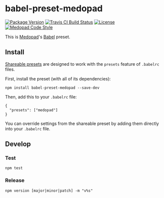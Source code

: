 # babel-preset-medopad

[![Package Version](https://img.shields.io/npm/v/babel-preset-medopad.svg?style=flat-square)](https://npmjs.org/package/babel-preset-medopad)
[![Travis CI Build Status](https://img.shields.io/travis/Medopad/babel-preset-medopad/master.svg?style=flat-square)](https://travis-ci.org/Medopad/babel-preset-medopad)
[![License](http://img.shields.io/badge/license-MIT-green.svg?style=flat-square)](LICENSE)
[![Medopad Code Style](https://img.shields.io/badge/code%20style-Medopad-brightgreen.svg?style=flat-square)](https://github.com/Medopad/eslint-config-medopad)

This is [Medopad](http://medopad.com)'s [Babel](https://babeljs.io) preset.

## Install

[Shareable presets](https://babeljs.io/docs/plugins/#presets) are designed to work with the `presets` feature of `.babelrc` files.

First, install the preset (with all of its dependencies):

```
npm install babel-preset-medopad --save-dev
```

Then, add this to your `.babelrc` file:

```
{
  "presets": ["medopad"]
}
```

You can override settings from the shareable preset by adding them directly into your `.babelrc` file.

## Develop

### Test

```
npm test
```

### Release

```
npm version [major|minor|patch] -m "v%s"
```
